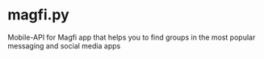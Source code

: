 # magfi.py
Mobile-API for Magfi app that helps you to find groups in the most popular messaging and social media apps
